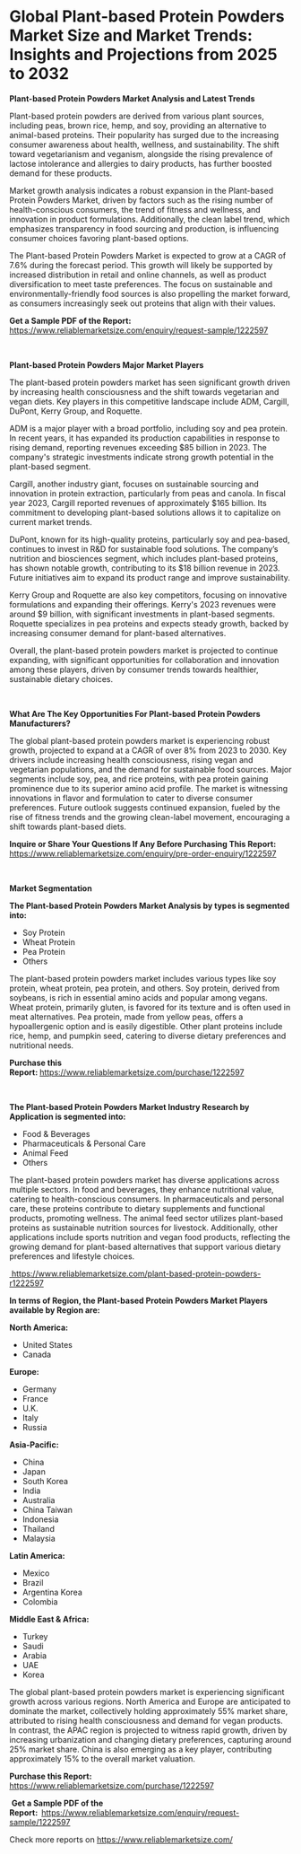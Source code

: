 <p><h1>Global Plant-based Protein Powders Market Size and Market Trends: Insights and Projections from 2025 to 2032</h1></p><p><strong>Plant-based Protein Powders Market Analysis and Latest Trends</strong></p>
<p><p>Plant-based protein powders are derived from various plant sources, including peas, brown rice, hemp, and soy, providing an alternative to animal-based proteins. Their popularity has surged due to the increasing consumer awareness about health, wellness, and sustainability. The shift toward vegetarianism and veganism, alongside the rising prevalence of lactose intolerance and allergies to dairy products, has further boosted demand for these products. </p><p>Market growth analysis indicates a robust expansion in the Plant-based Protein Powders Market, driven by factors such as the rising number of health-conscious consumers, the trend of fitness and wellness, and innovation in product formulations. Additionally, the clean label trend, which emphasizes transparency in food sourcing and production, is influencing consumer choices favoring plant-based options.</p><p>The Plant-based Protein Powders Market is expected to grow at a CAGR of 7.6% during the forecast period. This growth will likely be supported by increased distribution in retail and online channels, as well as product diversification to meet taste preferences. The focus on sustainable and environmentally-friendly food sources is also propelling the market forward, as consumers increasingly seek out proteins that align with their values.</p></p>
<p><strong>Get a Sample PDF of the Report:&nbsp;</strong> <a href="https://www.reliablemarketsize.com/enquiry/request-sample/1222597?utm_campaign=3176&utm_medium=2&utm_source=Github&utm_content=ia&utm_term=09032025&utm_id=plant-based-protein-powders">https://www.reliablemarketsize.com/enquiry/request-sample/1222597</a></p>
<p>&nbsp;</p>
<p><strong>Plant-based Protein Powders Major Market Players</strong></p>
<p><p>The plant-based protein powders market has seen significant growth driven by increasing health consciousness and the shift towards vegetarian and vegan diets. Key players in this competitive landscape include ADM, Cargill, DuPont, Kerry Group, and Roquette.</p><p>ADM is a major player with a broad portfolio, including soy and pea protein. In recent years, it has expanded its production capabilities in response to rising demand, reporting revenues exceeding $85 billion in 2023. The company's strategic investments indicate strong growth potential in the plant-based segment.</p><p>Cargill, another industry giant, focuses on sustainable sourcing and innovation in protein extraction, particularly from peas and canola. In fiscal year 2023, Cargill reported revenues of approximately $165 billion. Its commitment to developing plant-based solutions allows it to capitalize on current market trends.</p><p>DuPont, known for its high-quality proteins, particularly soy and pea-based, continues to invest in R&D for sustainable food solutions. The company’s nutrition and biosciences segment, which includes plant-based proteins, has shown notable growth, contributing to its $18 billion revenue in 2023. Future initiatives aim to expand its product range and improve sustainability.</p><p>Kerry Group and Roquette are also key competitors, focusing on innovative formulations and expanding their offerings. Kerry's 2023 revenues were around $9 billion, with significant investments in plant-based segments. Roquette specializes in pea proteins and expects steady growth, backed by increasing consumer demand for plant-based alternatives.</p><p>Overall, the plant-based protein powders market is projected to continue expanding, with significant opportunities for collaboration and innovation among these players, driven by consumer trends towards healthier, sustainable dietary choices.</p></p>
<p>&nbsp;</p>
<p><strong>What Are The Key Opportunities For Plant-based Protein Powders Manufacturers?</strong></p>
<p><p>The global plant-based protein powders market is experiencing robust growth, projected to expand at a CAGR of over 8% from 2023 to 2030. Key drivers include increasing health consciousness, rising vegan and vegetarian populations, and the demand for sustainable food sources. Major segments include soy, pea, and rice proteins, with pea protein gaining prominence due to its superior amino acid profile. The market is witnessing innovations in flavor and formulation to cater to diverse consumer preferences. Future outlook suggests continued expansion, fueled by the rise of fitness trends and the growing clean-label movement, encouraging a shift towards plant-based diets.</p></p>
<p><strong>Inquire or Share Your Questions If Any Before Purchasing This Report:</strong> <a href="https://www.reliablemarketsize.com/enquiry/pre-order-enquiry/1222597?utm_campaign=3176&utm_medium=2&utm_source=Github&utm_content=ia&utm_term=09032025&utm_id=plant-based-protein-powders">https://www.reliablemarketsize.com/enquiry/pre-order-enquiry/1222597</a></p>
<p>&nbsp;</p>
<p><strong>Market Segmentation</strong></p>
<p><strong>The Plant-based Protein Powders Market Analysis by types is segmented into:</strong></p>
<p><ul><li>Soy Protein</li><li>Wheat Protein</li><li>Pea Protein</li><li>Others</li></ul></p>
<p><p>The plant-based protein powders market includes various types like soy protein, wheat protein, pea protein, and others. Soy protein, derived from soybeans, is rich in essential amino acids and popular among vegans. Wheat protein, primarily gluten, is favored for its texture and is often used in meat alternatives. Pea protein, made from yellow peas, offers a hypoallergenic option and is easily digestible. Other plant proteins include rice, hemp, and pumpkin seed, catering to diverse dietary preferences and nutritional needs.</p></p>
<p><strong>Purchase this Report:&nbsp;</strong><a href="https://www.reliablemarketsize.com/purchase/1222597?utm_campaign=3176&utm_medium=2&utm_source=Github&utm_content=ia&utm_term=09032025&utm_id=plant-based-protein-powders">https://www.reliablemarketsize.com/purchase/1222597</a></p>
<p>&nbsp;</p>
<p><strong>The Plant-based Protein Powders Market Industry Research by Application is segmented into:</strong></p>
<p><ul><li>Food & Beverages</li><li>Pharmaceuticals & Personal Care</li><li>Animal Feed</li><li>Others</li></ul></p>
<p><p>The plant-based protein powders market has diverse applications across multiple sectors. In food and beverages, they enhance nutritional value, catering to health-conscious consumers. In pharmaceuticals and personal care, these proteins contribute to dietary supplements and functional products, promoting wellness. The animal feed sector utilizes plant-based proteins as sustainable nutrition sources for livestock. Additionally, other applications include sports nutrition and vegan food products, reflecting the growing demand for plant-based alternatives that support various dietary preferences and lifestyle choices.</p></p>
<p><a href="https://www.reliablemarketsize.com/plant-based-protein-powders-r1222597?utm_campaign=3176&utm_medium=2&utm_source=Github&utm_content=ia&utm_term=09032025&utm_id=plant-based-protein-powders">&nbsp;https://www.reliablemarketsize.com/plant-based-protein-powders-r1222597</a></p>
<p><strong>In terms of Region, the Plant-based Protein Powders Market Players available by Region are:</strong></p>
<p>
    <p> <strong> North America: </strong>
        <ul>
            <li>United States</li>
            <li>Canada</li>
        </ul>
        </p> 
    <p> <strong> Europe: </strong>
        <ul>
            <li>Germany</li>
            <li>France</li>
            <li>U.K.</li>
            <li>Italy</li>
            <li>Russia</li>
        </ul>
        </p> 
    <p> <strong> Asia-Pacific: </strong>
        <ul>
            <li>China</li>
            <li>Japan</li>
            <li>South Korea</li>
            <li>India</li>
            <li>Australia</li>
            <li>China Taiwan</li>
            <li>Indonesia</li>
            <li>Thailand</li>
            <li>Malaysia</li>
        </ul>
        </p> 
    <p> <strong> Latin America: </strong>
        <ul>
            <li>Mexico</li>
            <li>Brazil</li>
            <li>Argentina Korea</li>
            <li>Colombia</li>
        </ul>
        </p> 
    <p> <strong> Middle East & Africa: </strong>
        <ul>
            <li>Turkey</li>
            <li>Saudi</li>
            <li>Arabia</li>
            <li>UAE</li>
            <li>Korea</li>
        </ul>
    </p>
    </p>
<p><p>The global plant-based protein powders market is experiencing significant growth across various regions. North America and Europe are anticipated to dominate the market, collectively holding approximately 55% market share, attributed to rising health consciousness and demand for vegan products. In contrast, the APAC region is projected to witness rapid growth, driven by increasing urbanization and changing dietary preferences, capturing around 25% market share. China is also emerging as a key player, contributing approximately 15% to the overall market valuation.</p></p>
<p><strong>Purchase this Report: </strong><a href="https://www.reliablemarketsize.com/purchase/1222597?utm_campaign=3176&utm_medium=2&utm_source=Github&utm_content=ia&utm_term=09032025&utm_id=plant-based-protein-powders">https://www.reliablemarketsize.com/purchase/1222597</a></p>
<p>&nbsp;<strong>Get a Sample PDF of the Report:&nbsp;&nbsp;</strong><a href="https://www.reliablemarketsize.com/enquiry/request-sample/1222597?utm_campaign=3176&utm_medium=2&utm_source=Github&utm_content=ia&utm_term=09032025&utm_id=plant-based-protein-powders">https://www.reliablemarketsize.com/enquiry/request-sample/1222597</a></p>
<p><strong></strong></p>
<p>Check more reports on <a href="https://www.reliablemarketsize.com/?utm_campaign=3176&utm_medium=2&utm_source=Github&utm_content=ia&utm_term=09032025&utm_id=plant-based-protein-powders">https://www.reliablemarketsize.com/</a></p>